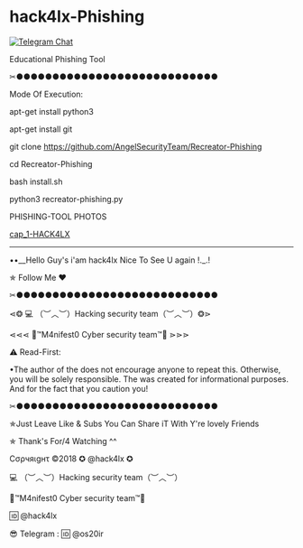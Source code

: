 # hack4lx-Phishing

[![Telegram Chat](https://img.shields.io/badge/chat%20on-Telegram-blue.svg)](https://t.me/hack4lx)

Educational Phishing Tool 

✂●●●●●●●●●●●●●●●●●●●●●●●●●●●●

Mode Of Execution:

apt-get install python3

apt-get install git

git clone https://github.com/AngelSecurityTeam/Recreator-Phishing

cd Recreator-Phishing

bash install.sh

python3 recreator-phishing.py

PHISHING-TOOL PHOTOS

[cap_1-HACK4LX](https://github.com/AngelSecurityTeam/Recreator-Phishing/blob/master/cap_1.png)

**********************************************************

••__Hello Guy's i'am hack4lx Nice To See U again !._.!

✯ Follow Me ♥

✂●●●●●●●●●●●●●●●●●●●●●●●●●●●●

⋖❂ 💻 （︶︿︶）Hacking security team（︶︿︶）❂⋗

⋖⋖⋖ 💢™M4nifest0 Cyber security team™💢 ⋗⋗⋗

⚠️ Read-First:

•The author of the does not encourage anyone to repeat this. Otherwise, you will be solely responsible. The was created for informational purposes. And for the fact that you caution you!

✂●●●●●●●●●●●●●●●●●●●●●●●●●●●●

✯Just Leave Like & Subs You Can Share iT With Y're lovely Friends

✯ Thank's For/4 Watching ^^

Cσρчяιgнτ ©2018 ✪ @hack4lx ✪

💻 （︶︿︶）Hacking security team（︶︿︶）

💢™M4nifest0 Cyber security team™💢

🆔 @hack4lx

😎 Telegram : 🆔 @os20ir
